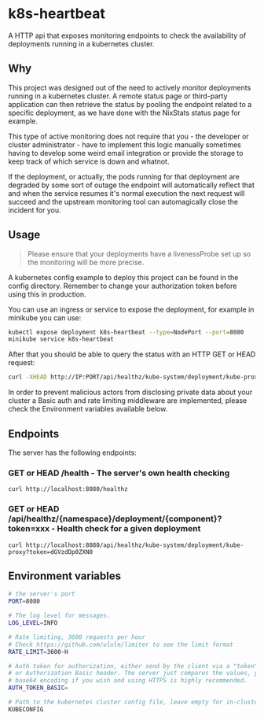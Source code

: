 # k8s-heartbeat

A HTTP api that exposes monitoring endpoints to check the availability of deployments running in a kubernetes cluster.

## Why

This project was designed out of the need to actively monitor deployments running in a kubernetes cluster. 
A remote status page or third-party application can then retrieve the status by pooling the endpoint related to a specific deployment, as we have done with the NixStats status page for example. 

This type of active monitoring does not require that you - the developer or cluster administrator - have to implement this logic manually sometimes having to develop some weird email integration or provide the storage to keep track of which service is down and whatnot.

If the deployment, or actually, the pods running for that deployment are degraded by some sort of outage the endpoint will automatically reflect that and when the service resumes it's normal execution the next request will succeed and the upstream monitoring tool can automagically close the incident for you.

## Usage

> Please ensure that your deployments have a livenessProbe set up so the monitoring will be more precise.

A kubernetes config example to deploy this project can be found in the config directory. Remember to change your authorization token before using this in production.

You can use an ingress or service to expose the deployment, for example in minikube you can use:

```bash
kubectl expose deployment k8s-heartbeat --type=NodePort --port=8080
minikube service k8s-heartbeat
```

After that you should be able to query the status with an HTTP GET or HEAD request:

```bash
curl -XHEAD http://IP:PORT/api/healthz/kube-system/deployment/kube-proxy?token=dGVzdDp0ZXN0
```

In order to prevent malicious actors from disclosing private data about your cluster a Basic auth and rate limiting middleware are implemented, please check the Environment variables available below.

## Endpoints

The server has the following endpoints:

### GET or HEAD /health - The server's own health checking

`curl http://localhost:8080/healthz`

### GET or HEAD /api/healthz/{namespace}/deployment/{component}?token=xxx - Health check for a given deployment

`curl http://localhost:8080/api/healthz/kube-system/deployment/kube-proxy?token=dGVzdDp0ZXN0`


## Environment variables

```bash
# the server's port
PORT=8080

# The log level for messages.
LOG_LEVEL=INFO

# Rate limiting, 3600 requests per hour
# Check https://github.com/ulule/limiter to see the limit format
RATE_LIMIT=3600-H

# Auth token for authorization, either send by the client via a "token" query param 
# or Authorization Basic header. The server just compares the values, you may use 
# base64 encoding if you wish and using HTTPS is highly recommended.
AUTH_TOKEN_BASIC= 

# Path to the kubernetes cluster config file, leave empty for in-cluster autodiscovery.
KUBECONFIG 
```
